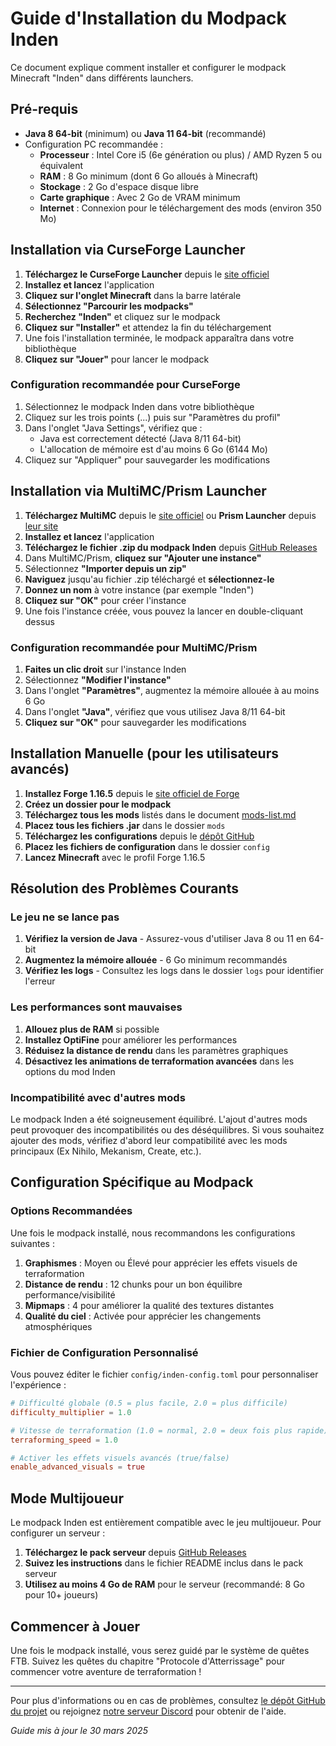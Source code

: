 # Guide d'Installation du Modpack Inden

Ce document explique comment installer et configurer le modpack Minecraft "Inden" dans différents launchers.

## Pré-requis

- **Java 8 64-bit** (minimum) ou **Java 11 64-bit** (recommandé)
- Configuration PC recommandée :
  - **Processeur** : Intel Core i5 (6e génération ou plus) / AMD Ryzen 5 ou équivalent
  - **RAM** : 8 Go minimum (dont 6 Go alloués à Minecraft)
  - **Stockage** : 2 Go d'espace disque libre
  - **Carte graphique** : Avec 2 Go de VRAM minimum
  - **Internet** : Connexion pour le téléchargement des mods (environ 350 Mo)

## Installation via CurseForge Launcher

1. **Téléchargez le CurseForge Launcher** depuis le [site officiel](https://www.curseforge.com/download/app)
2. **Installez et lancez** l'application
3. **Cliquez sur l'onglet Minecraft** dans la barre latérale
4. **Sélectionnez "Parcourir les modpacks"**
5. **Recherchez "Inden"** et cliquez sur le modpack
6. **Cliquez sur "Installer"** et attendez la fin du téléchargement
7. Une fois l'installation terminée, le modpack apparaîtra dans votre bibliothèque
8. **Cliquez sur "Jouer"** pour lancer le modpack

### Configuration recommandée pour CurseForge

1. Sélectionnez le modpack Inden dans votre bibliothèque
2. Cliquez sur les trois points (...) puis sur "Paramètres du profil"
3. Dans l'onglet "Java Settings", vérifiez que :
   - Java est correctement détecté (Java 8/11 64-bit)
   - L'allocation de mémoire est d'au moins 6 Go (6144 Mo)
4. Cliquez sur "Appliquer" pour sauvegarder les modifications

## Installation via MultiMC/Prism Launcher

1. **Téléchargez MultiMC** depuis le [site officiel](https://multimc.org/) ou **Prism Launcher** depuis [leur site](https://prismlauncher.org/)
2. **Installez et lancez** l'application
3. **Téléchargez le fichier .zip du modpack Inden** depuis [GitHub Releases](https://github.com/DaMolks/Inden/releases)
4. Dans MultiMC/Prism, **cliquez sur "Ajouter une instance"**
5. Sélectionnez **"Importer depuis un zip"**
6. **Naviguez** jusqu'au fichier .zip téléchargé et **sélectionnez-le**
7. **Donnez un nom** à votre instance (par exemple "Inden")
8. **Cliquez sur "OK"** pour créer l'instance
9. Une fois l'instance créée, vous pouvez la lancer en double-cliquant dessus

### Configuration recommandée pour MultiMC/Prism

1. **Faites un clic droit** sur l'instance Inden
2. Sélectionnez **"Modifier l'instance"**
3. Dans l'onglet **"Paramètres"**, augmentez la mémoire allouée à au moins 6 Go
4. Dans l'onglet **"Java"**, vérifiez que vous utilisez Java 8/11 64-bit
5. **Cliquez sur "OK"** pour sauvegarder les modifications

## Installation Manuelle (pour les utilisateurs avancés)

1. **Installez Forge 1.16.5** depuis le [site officiel de Forge](https://files.minecraftforge.net/net/minecraftforge/forge/index_1.16.5.html)
2. **Créez un dossier pour le modpack**
3. **Téléchargez tous les mods** listés dans le document [mods-list.md](https://github.com/DaMolks/Inden/blob/main/docs/mods-list.md)
4. **Placez tous les fichiers .jar** dans le dossier `mods`
5. **Téléchargez les configurations** depuis le [dépôt GitHub](https://github.com/DaMolks/Inden/tree/main/config)
6. **Placez les fichiers de configuration** dans le dossier `config`
7. **Lancez Minecraft** avec le profil Forge 1.16.5

## Résolution des Problèmes Courants

### Le jeu ne se lance pas

1. **Vérifiez la version de Java** - Assurez-vous d'utiliser Java 8 ou 11 en 64-bit
2. **Augmentez la mémoire allouée** - 6 Go minimum recommandés
3. **Vérifiez les logs** - Consultez les logs dans le dossier `logs` pour identifier l'erreur

### Les performances sont mauvaises

1. **Allouez plus de RAM** si possible
2. **Installez OptiFine** pour améliorer les performances
3. **Réduisez la distance de rendu** dans les paramètres graphiques
4. **Désactivez les animations de terraformation avancées** dans les options du mod Inden

### Incompatibilité avec d'autres mods

Le modpack Inden a été soigneusement équilibré. L'ajout d'autres mods peut provoquer des incompatibilités ou des déséquilibres. Si vous souhaitez ajouter des mods, vérifiez d'abord leur compatibilité avec les mods principaux (Ex Nihilo, Mekanism, Create, etc.).

## Configuration Spécifique au Modpack

### Options Recommandées

Une fois le modpack installé, nous recommandons les configurations suivantes :

1. **Graphismes** : Moyen ou Élevé pour apprécier les effets visuels de terraformation
2. **Distance de rendu** : 12 chunks pour un bon équilibre performance/visibilité
3. **Mipmaps** : 4 pour améliorer la qualité des textures distantes
4. **Qualité du ciel** : Activée pour apprécier les changements atmosphériques

### Fichier de Configuration Personnalisé

Vous pouvez éditer le fichier `config/inden-config.toml` pour personnaliser l'expérience :

```toml
# Difficulté globale (0.5 = plus facile, 2.0 = plus difficile)
difficulty_multiplier = 1.0

# Vitesse de terraformation (1.0 = normal, 2.0 = deux fois plus rapide)
terraforming_speed = 1.0

# Activer les effets visuels avancés (true/false)
enable_advanced_visuals = true
```

## Mode Multijoueur

Le modpack Inden est entièrement compatible avec le jeu multijoueur. Pour configurer un serveur :

1. **Téléchargez le pack serveur** depuis [GitHub Releases](https://github.com/DaMolks/Inden/releases)
2. **Suivez les instructions** dans le fichier README inclus dans le pack serveur
3. **Utilisez au moins 4 Go de RAM** pour le serveur (recommandé: 8 Go pour 10+ joueurs)

## Commencer à Jouer

Une fois le modpack installé, vous serez guidé par le système de quêtes FTB. Suivez les quêtes du chapitre "Protocole d'Atterrissage" pour commencer votre aventure de terraformation !

---

Pour plus d'informations ou en cas de problèmes, consultez [le dépôt GitHub du projet](https://github.com/DaMolks/Inden) ou rejoignez [notre serveur Discord](https://discord.gg/indonecraft) pour obtenir de l'aide.

*Guide mis à jour le 30 mars 2025*